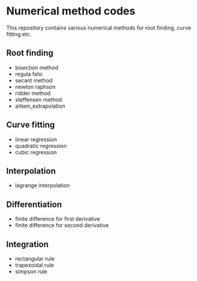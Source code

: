 # Numerical method codes
This repository contains various numerical methods for root finding, curve fitting etc.

## Root finding
- bisection method
- regula falsi
- secant method
- newton raphson
- ridder method
- steffensen method
- aitken_extrapolation

## Curve fitting
- linear regression
- quadratic regression
- cubic regression

## Interpolation
- lagrange interpolation

## Differentiation
- finite difference for first derivative
- finite difference for second derivative

## Integration
- rectangular rule
- trapezoidal rule
- simpson rule